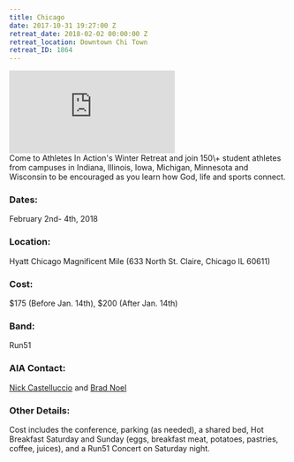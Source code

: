```yaml
---
title: Chicago
date: 2017-10-31 19:27:00 Z
retreat_date: 2018-02-02 00:00:00 Z
retreat_location: Downtown Chi Town
retreat_ID: 1864
---
```


<div class="c-video">
<iframe src="https://player.vimeo.com/video/203519067" frameborder="0" webkitallowfullscreen mozallowfullscreen allowfullscreen></iframe>
</div>
Come to Athletes In Action's Winter Retreat and join 150\+ student athletes from campuses in Indiana, Illinois, Iowa, Michigan, Minnesota and Wisconsin to be encouraged as you learn how God, life and sports connect.

### Dates: 
February 2nd- 4th, 2018

### Location:
Hyatt Chicago Magnificent Mile (633 North St. Claire, Chicago IL 60611)

### Cost:
$175 (Before Jan. 14th), $200 (After Jan. 14th)

### Band:
Run51

### AIA Contact:
[Nick Castelluccio](mailto:nick.castelluccio@athletesinaction.org) and [Brad Noel](mailto:brad.noel@athletesinaction.org)

### Other Details:
Cost includes the conference, parking (as needed), a shared bed, Hot Breakfast Saturday and Sunday (eggs, breakfast meat, potatoes, pastries, coffee, juices), and a Run51 Concert on Saturday night.